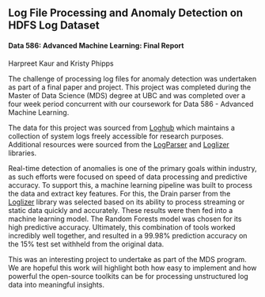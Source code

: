 ## Log File Processing and Anomaly Detection on HDFS Log Dataset

#### Data 586: Advanced Machine Learning: Final Report
Harpreet Kaur and Kristy Phipps

The challenge of processing log files for anomaly detection was undertaken as part of a final paper and project. This project was completed during the Master of Data Science (MDS) degree at UBC and was completed over a four week period concurrent with our coursework for Data 586 - Advanced Machine Learning. 

The data for this project was sourced from [Loghub](https://github.com/logpai/loghub) which maintains a collection of system logs freely accessible for research purposes. Additional resources were sourced from the [LogParser](https://github.com/logpai/logparser) and [Loglizer](https://github.com/logpai/loglizer) libraries. 

Real-time detection of anomalies is one of the primary goals within industry, as such efforts were focused on speed of data processing and predictive accuracy. To support this, a machine learning pipeline was built to process the data and extract key features. For this, the Drain parser from the [Loglizer](https://github.com/logpai/loglizer) library was selected based on its ability to process streaming or static data quickly and accurately. These results were then fed into a machine learning model. The Random Forests model was chosen for its high predictive accuracy. Ultimately, this combination of tools worked incredibly well together, and resulted in a 99.98% prediction accuracy on the 15% test set withheld from the original data. 

This was an interesting project to undertake as part of the MDS program. We are hopeful this work will highlight both how easy to implement and how powerful the open-source toolkits can be for processing unstructured log data into meaningful insights. 
